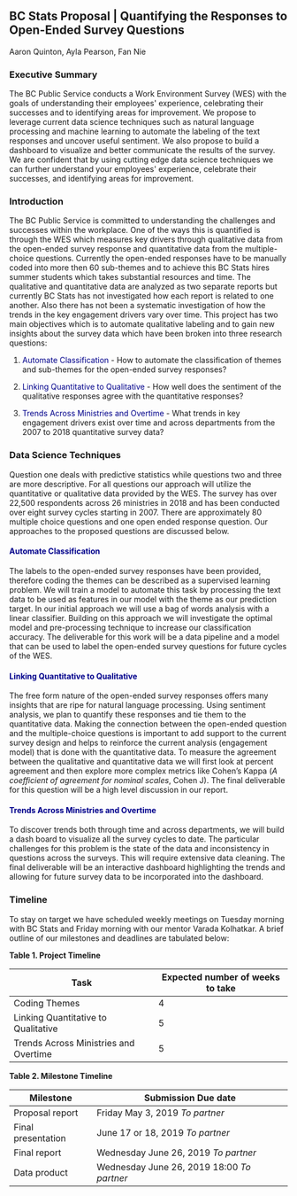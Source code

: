 BC Stats Proposal | Quantifying the Responses to Open-Ended Survey Questions
-----------------
Aaron Quinton, Ayla Pearson, Fan Nie

### Executive Summary

The BC Public Service conducts a Work Environment Survey (WES) with the goals of understanding their employees' experience, celebrating their successes and to identifying areas for improvement. We propose to leverage current data science techniques such as natural language processing and machine learning to automate the labeling of the text responses and uncover useful sentiment. We also propose to build a dashboard to visualize and better communicate the results of the survey. We are confident that by using cutting edge data science techniques we can further understand your employees' experience, celebrate their successes, and identifying areas for improvement.

### Introduction

The BC Public Service is committed to understanding the challenges and successes within the workplace. One of the ways this is quantified is through the WES which measures key drivers through qualitative data from the open-ended survey response and quantitative data from the multiple-choice questions. Currently the open-ended responses have to be manually coded into more then 60 sub-themes and to achieve this BC Stats hires summer students which takes substantial resources and time. The qualitative and quantitative data are analyzed as two separate reports but currently BC Stats has not investigated how each report is related to one another. Also there has not been a systematic investigation of how the trends in the key engagement drivers vary over time. 
This project has two main objectives which is to automate qualitative labeling and to gain new insights about the survey data which have been broken into three research questions:

1.  <span style="color:Darkblue">Automate Classification</span> - How to automate the classification of themes and sub-themes for the open-ended survey responses?

2.  <span style="color:Darkblue">Linking Quantitative to Qualitative</span> - How well does the sentiment of the qualitative responses agree with the quantitative responses?

3.  <span style="color:Darkblue">Trends Across Ministries and Overtime</span> - What trends in key engagement drivers exist over time and across departments from the 2007 to 2018 quantitative survey data?

### Data Science Techniques

Question one deals with predictive statistics while questions two and three are more descriptive. For all questions our approach will utilize the quantitative or qualitative data provided by the WES. The survey has over 22,500 respondents across 26 ministries in 2018 and has been conducted over eight survey cycles starting in 2007. There are approximately 80 multiple choice questions and one open ended response question. Our approaches to the proposed questions are discussed below.

#### <span style="color:Darkblue">Automate Classification</span>

The labels to the open-ended survey responses have been provided, therefore coding the themes can be described as a supervised learning problem. We will train a model to automate this task by processing the text data to be used as features in our model with the theme as our prediction target. In our initial approach we will use a bag of words analysis with a linear classifier. Building on this approach we will investigate the optimal model and pre-processing technique to increase our classification accuracy. The deliverable for this work will be a data pipeline and a model that can be used to label the open-ended survey questions for future cycles of the WES.

#### <span style="color:Darkblue">Linking Quantitative to Qualitative</span>

The free form nature of the open-ended survey responses offers many insights that are ripe for natural language processing. Using sentiment analysis, we plan to quantify these responses and tie them to the quantitative data. Making the connection between the open-ended question and the multiple-choice questions is important to add support to the current survey design and helps to reinforce the current analysis (engagement model) that is done with the quantitative data. To measure the agreement between the qualitative and quantitative data we will first look at percent agreement and then explore more complex metrics like Cohen’s Kappa (*A coefficient of agreement for nominal scales*, Cohen J). The final deliverable for this question will be a high level discussion in our report.

#### <span style="color:Darkblue">Trends Across Ministries and Overtime</span>

To discover trends both through time and across departments, we will build a dash board to visualize all the survey cycles to date. The particular challenges for this problem is the state of the data and inconsistency in questions across the surveys. This will require extensive data cleaning. The final deliverable will be an interactive dashboard highlighting the trends and allowing for future survey data to be incorporated into the dashboard.

### Timeline

To stay on target we have scheduled weekly meetings on Tuesday morning with BC Stats and Friday morning with our mentor Varada Kolhatkar. A brief outline of our milestones and deadlines are tabulated below:

**Table 1. Project Timeline**

| Task                                 | Expected number of weeks to take |
|--------------------------------------|----------------------------------|
| Coding Themes                        | 4                                |
| Linking Quantitative to Qualitative  | 5                                |
| Trends Across Ministries and Overtime | 5                               |

**Table 2. Milestone Timeline**

| Milestone          | Submission Due date                        |
|--------------------|--------------------------------------------|
| Proposal report    | Friday May 3, 2019 *To partner*            |
| Final presentation | June 17 or 18, 2019 *To partner*           |
| Final report       | Wednesday June 26, 2019 *To partner*       |
| Data product       | Wednesday June 26, 2019 18:00 *To partner* |
